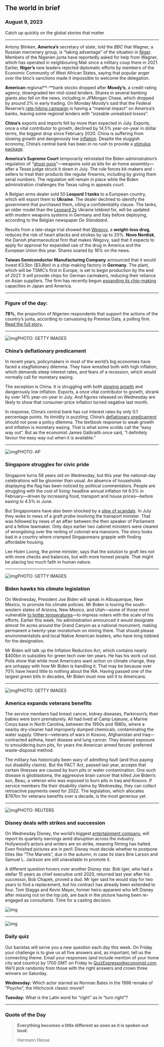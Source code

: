## The world in brief

### August 9, 2023

Catch up quickly on the global stories that matter



------



Antony Blinken, **America’s** secretary of state, told the *BBC* that Wagner, a Russian mercenary group, is “taking advantage” of the situation in [Niger](https://www.economist.com/middle-east-and-africa/2023/08/07/after-nigers-coup-the-drums-of-war-are-growing-louder). Members of the Nigerien junta have reportedly asked for help from Wagner, which has operated in neighbouring Mali since a military coup there in 2021. Earlier, **Niger’s** new leaders rejected diplomatic efforts by members of the Economic Community of West African States, saying that popular anger over the bloc’s sanctions made it impossible to welcome the delegation.

**American** regional**-**bank stocks dropped after **Moody’s**, a credit-rating agency, downgraded ten mid-sized lenders. Shares in several banking giants also fell on the news, including in JPMorgan Chase, which dropped by around 2% in early trading. On Monday Moody’s said that the Federal Reserve’s [rate-hiking campaign](https://www.economist.com/finance-and-economics/2023/07/26/americas-battle-with-inflation-is-about-to-get-trickier) is having a “material impact” on America’s banks, leaving some regional lenders with “sizeable unrealized losses”.

**China’s** exports and imports fell by more than expected in July. Exports, once a vital contributor to growth, declined by 14.5% year-on-year in dollar terms, the biggest drop since February 2020. China is suffering from slowing growth and dangerously low [inflation](https://www.economist.com/finance-and-economics/2023/07/27/deflation-is-curbing-chinas-economic-rise). Despite the sluggish economy, China’s central bank has been in no rush to provide a [stimulus package](https://www.economist.com/finance-and-economics/2023/07/17/how-much-trouble-is-chinas-economy-in).

**America’s Supreme Court** temporarily reinstated the Biden administration’s regulation of “[ghost guns](https://www.economist.com/the-economist-explains/2021/04/09/what-are-ghost-guns-and-can-joe-biden-stop-their-spread)”—weapons sold as kits for at-home assembly—after a Texas judge struck it down in July. The rule forces kit-makers and -sellers to treat their products like regular firearms, including by giving them serial numbers. The regulation will remain in place while the Biden administration challenges the Texas ruling in appeals court.

A Belgian arms dealer sold 50 **Leopard 1 tanks** to a European country, which will export them to **Ukraine**. The dealer declined to identify the government that purchased them, citing a confidentiality clause. The tanks, an older model than the [Leopard 2s](https://www.economist.com/the-economist-explains/2023/01/25/what-makes-germanys-leopard-2-tank-the-best-fit-for-ukraine) Ukraine lobbied for, will be updated with modern weapons systems in Germany and Italy before deploying, according to the Belgian newspaper *De Standaard*.

Results from a late-stage trial showed that [Wegovy](https://www.economist.com/briefing/2023/03/02/a-new-class-of-drugs-for-weight-loss-could-end-obesity), a **weight-loss drug**, reduces the risk of heart attacks and strokes by up to 20%. **Novo Nordisk**, the Danish pharmaceutical firm that makes Wegovy, said that it expects to apply for approval for expanded use of the drug in America and the European Union this year. Shares soared by 16% on the news.

**Taiwan Semiconductor Manufacturing Company** announced that it would invest €3.5bn ($3.8bn) in a chip-making factory in **Germany**. The plant, which will be TSMC’s first in Europe, is set to begin production by the end of 2027. It will provide chips for German carmakers, reducing their reliance on Asian suppliers. The firm has recently begun [expanding its chip-making](https://www.economist.com/special-report/2023/03/06/taiwans-dominance-of-the-chip-industry-makes-it-more-important) capacities in Japan and America.



------



### Figure of the day: 

**78%**, the proportion of Nigerien respondents that support the actions of the country’s junta, according to canvassing by Premise Data, a polling firm. [Read the full story.](https://www.economist.com/middle-east-and-africa/2023/08/07/after-nigers-coup-the-drums-of-war-are-growing-louder)



------



![img](https://niceboy.online/insight/public/Espresso/PHOTOS/20230812_dap316.jpg)PHOTO: GETTY IMAGES

### China’s deflationary predicament

In recent years, policymakers in most of the world’s big economies have faced a stagflationary dilemma. They have wrestled both with high inflation, which demands steep interest rates, and fears of a recession, which would normally call for monetary easing.

The exception is China. It is struggling with both [slowing growth](https://www.economist.com/finance-and-economics/2023/07/17/how-much-trouble-is-chinas-economy-in) and dangerously low inflation. Exports, a once vital contributor to growth, shrank by over 14% year-on-year in July. And figures released on Wednesday are likely to show that consumer-price inflation turned negative last month.

In response, China’s central bank has cut interest rates by only 0.1 percentage points. Its timidity is puzzling. China’s [deflationary predicament](https://www.economist.com/finance-and-economics/2023/07/27/deflation-is-curbing-chinas-economic-rise) should not pose a policy dilemma. The textbook response to weak growth and inflation is monetary easing. That is what some scolds call the “easy way out”. But as the economist James Galbraith once said, “I definitely favour the easy way out when it is available.”



------



![img](https://niceboy.online/insight/public/Espresso/PHOTOS/20230812_dap315.jpg)PHOTO: AP

### Singapore struggles for civic pride

Singapore turns 58 years old on Wednesday, but this year the national-day celebrations will be gloomier than usual. An absence of households displaying the flag has been noticed by political commentators. People are struggling with the cost of living: headline annual inflation hit 6.5% in February—driven by increasing food, transport and house prices—before easing to 4.5% in June.

But Singaporeans have also been shocked by a [slew of scandals](https://www.economist.com/asia/2023/07/27/a-slew-of-scandals-puts-singapores-government-on-the-back-foot). In July they woke to news of a graft probe involving the transport minister. That was followed by news of an affair between the then speaker of Parliament and a fellow lawmaker. Only days earlier two cabinet ministers were cleared of wrongdoing over the renting of colonial-era mansions. The story looks bad in a country where cramped Singaporeans grapple with finding affordable housing.

Lee Hsien Loong, the prime minister, says that the solution to graft lies not with more checks and balances, but with more honest people. That might be placing too much faith in human nature.



------



![img](https://niceboy.online/insight/public/Espresso/PHOTOS/20230812_dap321.jpg)PHOTO: GETTY IMAGES

### Biden hawks his climate legislation

On Wednesday, President Joe Biden will speak in Albuquerque, New Mexico, to promote his climate policies. Mr Biden is touring the south-western states of Arizona, New Mexico, and Utah—some of those most vulnerable [to hotter temperatures](https://www.economist.com/united-states/2023/07/20/americans-are-moving-to-places-besieged-by-extreme-heat)—to impress voters with the scale of his efforts. Earlier this week, his administration announced it would designate almost 1m acres around the Grand Canyon as a national monument, making permanent a twenty-year moratorium on mining there. That should please environmentalists and local Native American leaders, who have long lobbied for the designation.

Mr Biden will talk up the Inflation Reduction Act, which contains nearly $400bn in subsidies for green tech over ten years. He has his work cut out. Polls show that while most Americans want action on climate change, they are unhappy with how Mr Biden is handling it. That may be because over 70% have heard little to nothing about the IRA. Having passed one of the largest green bills in decades, Mr Biden must now sell it to Americans.



------



![img](https://niceboy.online/insight/public/Espresso/PHOTOS/20230812_dap324.jpg)PHOTO: GETTY IMAGES

### America expands veterans benefits

The service members had breast cancer, kidney diseases, Parkinson’s; their babies were born prematurely. All had lived at Camp Lejeune, a Marine Corps base in North Carolina, between the 1950s and 1980s, where a nearby dry-cleaner had improperly dumped chemicals, contaminating the water supply. Others—veterans of wars in Kosovo, Afghanistan and Iraq—contracted asthma, heart disease and lung cancer. They blamed exposure to smouldering burn pits, for years the American armed forces’ preferred waste-disposal method.

The military has historically been wary of admitting fault (and thus paying out disability claims). But the PACT Act, passed last year, accepts that certain illnesses are caused by burn pits or water contamination. One such disease is glioblastoma, the aggressive brain cancer that killed Joe Biden’s son, Beau, a veteran who was exposed to burn pits in Iraq and Kosovo. If service members file their disability claims by Wednesday, they can collect retroactive payments owed for 2022. The legislation, which allocates $797bn for veterans benefits over a decade, is the most generous yet.



------



![img](https://niceboy.online/insight/public/Espresso/PHOTOS/20230812_dap318.jpg)PHOTO: REUTERS

### Disney deals with strikes and succession

On Wednesday Disney, the world’s biggest [entertainment company](https://www.economist.com/briefing/2023/01/19/as-disney-turns-100-its-business-is-on-a-rollercoaster-ride), will report its quarterly earnings amid disruption across the industry. Hollywood’s actors and writers are on strike, meaning filming has halted. Even finished pictures are in peril: Disney must decide whether to postpone titles like “The Marvels”, due in the autumn, in case its stars Brie Larson and Samuel L. Jackson are still unavailable to promote it.

A different question hovers over another Disney star. Bob Iger, who had a stellar 15 years as chief executive until 2020, returned last year after his successor, Bob Chapek, proved a dud. Mr Iger said he would stay for two years to find a replacement, but his contract has already been extended to four. Tom Staggs and Kevin Mayer, former heirs-apparent who left Disney after missing out on the top job, are back in the picture having been re-engaged as consultants. Time for a casting decision.

![img](https://niceboy.online/insight/public/Espresso/PHOTOS/20230812_DAC079.jpg)



------



![img](https://niceboy.online/insight/public/Espresso/PHOTOS/QuizNEW_155.jpeg)

### Daily quiz

Our baristas will serve you a new question each day this week. On Friday your challenge is to give us all five answers and, as important, tell us the connecting theme. Email your responses (and include mention of your home city and country) by 1700 GMT on Friday to [QuizEspresso@economist.com](https://mail.google.com/mail/?view=cm&fs=1&tf=1&to=QuizEspresso@economist.com). We’ll pick randomly from those with the right answers and crown three winners on Saturday.

**Wednesday:** Which actor starred as Norman Bates in the 1998 remake of “Psycho”, the Hitchcock classic movie?

**Tuesday:** What is the Latin word for “right” as in “turn right”?



------

### Quote of the Day

> **Everything becomes a little different as soon as it is spoken out loud.**
>
> Hermann Hesse





